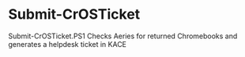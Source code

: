 # Submit-CrOSTicket
Submit-CrOSTicket.PS1 Checks Aeries for returned Chromebooks and generates a helpdesk ticket in KACE
